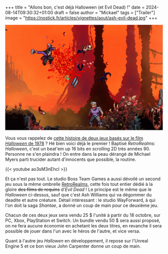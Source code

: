 +++
title = "Allons bon, c'est déjà Halloween (et Evil Dead) !"
date = 2024-08-14T09:30:32+01:00
draft = false
author = "Mickael"
tags = ["Trailer"]
image = "https://nostick.fr/articles/vignettes/aout/ash-evil-dead.jpg"
+++

![Ash vs Evil Dead](ash-evil-dead.jpg "")

Vous vous rappelez de [cette histoire de deux jeux basés sur le film *Halloween* de 1978](https://nostick.fr/articles/2024/aout/1308-halloween-adaptation-john-carpenter/) ? Hé bien voici déjà le premier ! Baptisé *RetroRealms: Halloween*, c'est un beat'em up 16 bits en scrolling 2D très années 90. Personne ne s'en plaindra ! On entre dans la peau dérangé de Michael Myers parti trucider autant d'innocents que possible, la routine.

{{< youtube ao3sM3nEhcI >}}

Et ça n'est pas tout. Le studio Boss Team Games a aussi dévoilé un second jeu sous la même ombrelle [RetroRealms](https://retrorealmsgame.com), cette fois tout entier dédié à la gloire ~~des films de requins~~ d'*Evil Dead* ! Le principe est le même que le *Halloween* ci-dessus, sauf que c'est Ash Williams qui va dégommer du deadite et autre créature. Détail intéressant : le studio WayForward, à qui l'on doit la saga *Shantae*, a donné un coup de main pour ce deuxième jeu.

Chacun de ces deux jeux sera vendu 25 $ l'unité à partir du 18 octobre, sur PC, Xbox, PlayStation et Switch. Un bundle vendu 50 $ sera aussi proposé, on ne fera aucune économie en achetant les deux titres, en revanche il sera possible de jouer dans l'un avec le héros de l'autre, et vice versa.

Quant à l'autre jeu *Hallowen* en développement, il repose sur l'Unreal Engine 5 et ce bon vieux John Carpenter donne un coup de main.